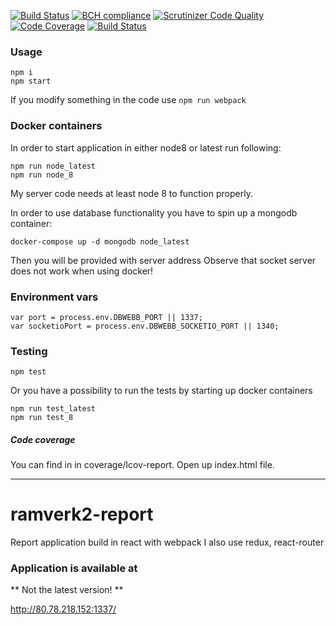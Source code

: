 [![Build Status](https://travis-ci.org/alevor657/ramverk2-report.svg?branch=master)](https://travis-ci.org/alevor657/ramverk2-report)
[![BCH compliance](https://bettercodehub.com/edge/badge/alevor657/ramverk2-report?branch=master)](https://bettercodehub.com/)
[![Scrutinizer Code Quality](https://scrutinizer-ci.com/g/alevor657/ramverk2-report/badges/quality-score.png?b=master)](https://scrutinizer-ci.com/g/alevor657/ramverk2-report/?branch=master)
[![Code Coverage](https://scrutinizer-ci.com/g/alevor657/ramverk2-report/badges/coverage.png?b=master)](https://scrutinizer-ci.com/g/alevor657/ramverk2-report/?branch=master)
[![Build Status](https://scrutinizer-ci.com/g/alevor657/ramverk2-report/badges/build.png?b=master)](https://scrutinizer-ci.com/g/alevor657/ramverk2-report/build-status/master)

### Usage

    npm i
    npm start

If you modify something in the code use `npm run webpack`

### Docker containers

In order to start application in either node8 or latest run following:

    npm run node_latest
    npm run node_8

My server code needs at least node 8 to function properly.

In order to use database functionality you have to spin up a mongodb container:

    docker-compose up -d mongodb node_latest

Then you will be provided with server address
Observe that socket server does not work when using docker!

### Environment vars

    var port = process.env.DBWEBB_PORT || 1337;
    var socketioPort = process.env.DBWEBB_SOCKETIO_PORT || 1340;

### Testing

    npm test

Or you have a possibility to run the tests by starting up docker containers

    npm run test_latest
    npm run test_8

##### Code coverage

You can find in in coverage/lcov-report. Open up index.html file.


-------------------------

# ramverk2-report
Report application build in react with webpack
I also use redux, react-router

### Application is available at

** Not the latest version! **

http://80.78.218.152:1337/
